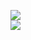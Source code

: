 [![](https://img.shields.io/badge/Made%20With-Github%20Spray-lightgrey.svg?style=for-the-badge&logo=github)](https://github.com/Annihil/github-spray#30629)  
[![](https://i.imgur.com/2DrTn0Z.gif)](https://github.com/Annihil/github-spray)